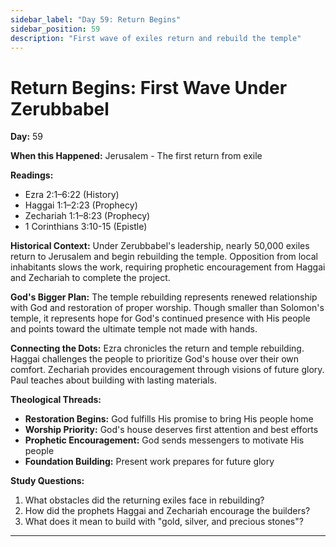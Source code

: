 ```yaml
---
sidebar_label: "Day 59: Return Begins"
sidebar_position: 59
description: "First wave of exiles return and rebuild the temple"
---
```


# Return Begins: First Wave Under Zerubbabel

**Day:** 59

**When this Happened:** Jerusalem - The first return from exile

**Readings:**
- Ezra 2:1–6:22 (History)
- Haggai 1:1–2:23 (Prophecy)
- Zechariah 1:1–8:23 (Prophecy)
- 1 Corinthians 3:10-15 (Epistle)

**Historical Context:** Under Zerubbabel's leadership, nearly 50,000 exiles return to Jerusalem and begin rebuilding the temple. Opposition from local inhabitants slows the work, requiring prophetic encouragement from Haggai and Zechariah to complete the project.

**God's Bigger Plan:** The temple rebuilding represents renewed relationship with God and restoration of proper worship. Though smaller than Solomon's temple, it represents hope for God's continued presence with His people and points toward the ultimate temple not made with hands.

**Connecting the Dots:** Ezra chronicles the return and temple rebuilding. Haggai challenges the people to prioritize God's house over their own comfort. Zechariah provides encouragement through visions of future glory. Paul teaches about building with lasting materials.

****Theological Threads:****
- **Restoration Begins:** God fulfills His promise to bring His people home
- **Worship Priority:** God's house deserves first attention and best efforts
- **Prophetic Encouragement:** God sends messengers to motivate His people
- **Foundation Building:** Present work prepares for future glory

**Study Questions:**
1. What obstacles did the returning exiles face in rebuilding?
2. How did the prophets Haggai and Zechariah encourage the builders?
3. What does it mean to build with "gold, silver, and precious stones"?

---